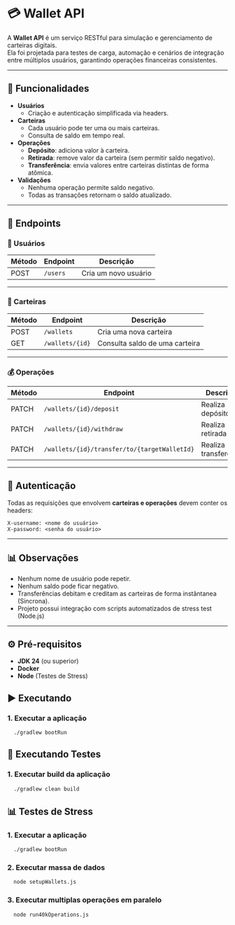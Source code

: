 # 💳 Wallet API

A **Wallet API** é um serviço RESTful para simulação e gerenciamento de carteiras digitais.  
Ela foi projetada para testes de carga, automação e cenários de integração entre múltiplos usuários, garantindo operações financeiras consistentes.

---

## 🚀 Funcionalidades
- **Usuários**
    - Criação e autenticação simplificada via headers.
- **Carteiras**
    - Cada usuário pode ter uma ou mais carteiras.
    - Consulta de saldo em tempo real.
- **Operações**
    - **Depósito**: adiciona valor à carteira.
    - **Retirada**: remove valor da carteira (sem permitir saldo negativo).
    - **Transferência**: envia valores entre carteiras distintas de forma atômica.
- **Validações**
    - Nenhuma operação permite saldo negativo.
    - Todas as transações retornam o saldo atualizado.

---

## 📡 Endpoints

### 👤 Usuários
| Método | Endpoint       | Descrição             |
|--------|----------------|-----------------------|
| POST   | `/users`       | Cria um novo usuário |

---

### 💼 Carteiras
| Método | Endpoint     | Descrição                |
|--------|--------------|--------------------------|
| POST   | `/wallets`   | Cria uma nova carteira   |
| GET    | `/wallets/{id}` | Consulta saldo de uma carteira |

---

### 💰 Operações
| Método | Endpoint                                      | Descrição                       |
|--------|-----------------------------------------------|---------------------------------|
| PATCH  | `/wallets/{id}/deposit`                       | Realiza depósito                |
| PATCH  | `/wallets/{id}/withdraw`                      | Realiza retirada                |
| PATCH  | `/wallets/{id}/transfer/to/{targetWalletId}`  | Realiza transferência           |

---

## 🔐 Autenticação
Todas as requisições que envolvem **carteiras e operações** devem conter os headers:

```http
X-username: <nome do usuário>
X-password: <senha do usuário>
```


---

## 📊 Observações
- Nenhum nome de usuário pode repetir.
- Nenhum saldo pode ficar negativo.
- Transferências debitam e creditam as carteiras de forma instântanea (Sincrona).
- Projeto possui integração com scripts automatizados de stress test (Node.js)

---

## ⚙️ Pré-requisitos

- **JDK 24** (ou superior)
- **Docker**
- **Node** (Testes de Stress)

## ▶️ Executando

### 1. Executar a aplicação
```bash
  ./gradlew bootRun
```

## 🧪 Executando Testes

### 1. Executar build da aplicação
```bash
  ./gradlew clean build
```

## 📊 Testes de Stress

### 1. Executar a aplicação
```bash
  ./gradlew bootRun
```

### 2. Executar massa de dados
```bash
  node setupWallets.js
```

### 3. Executar multiplas operações em paralelo
```bash
  node run40kOperations.js
```
